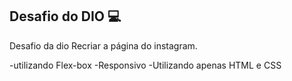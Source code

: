 
Desafio do DIO 💻
----------------------------------
Desafio da dio Recriar a página do instagram.

-utilizando Flex-box
-Responsivo
-Utilizando apenas HTML e CSS
